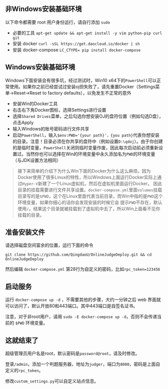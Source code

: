 ## 非Windows安装基础环境

以下命令都需要 root 用户身份运行，请自行添加 `sudo`

 - 必要的工具 `apt-get update && apt-get install -y vim python-pip curl git`
 - 安装 docker `curl -sSL https://get.daocloud.io/docker | sh`
 - 安装 docker-compose `LC_CTYPE= pip install docker-compose`

## Windows安装基础环境

Windows下面安装会有很多坑，经过测试时，Win10 x64下的`PowerShell`可以正常使用。如果你之前已经尝试过安装oj但失败了，请先重置Docker（Settings菜单->Reset->Reset to factory defaults），以免发生不正常的意外 

- 安装Win的Docker工具
- 右击右下角Docker图标，选择Settings进行设置
- 选择`Shared Drives`菜单，之后勾选你想安装OJ的盘符位置（例如勾选D盘），点击Apply
- 输入Windows的账号密码进行文件共享
- 启动`PowerShell`，输入`$env:PWD='{your path}'，{you path}`代表你想安装的目录。注意！目录必须在你共享的盘符中（例如设置`D:\qdoj`）。由于你创建的是临时变量，`PowerShell`关闭则临时变量作废，因此每次启动前必须重新设置过。当然你也可以选择在Win的环境变量中永久添加名为`PWD`的环境变量（与JDK设置方法相同）

> 接下来简单的介绍下为什么Win下面的Docker为什么这么麻烦。因为Docker使用了很多Linux的特性，所以Windows上面运行Docker实际上通过`Hyper-V`新建了一个Linux虚拟机，然后在虚拟机里面运行Docker。
> 因此目录的挂载需要进行文件共享设置。`docker-compose.yml`里面`volumes`挂载目录写的是`$PWD`，这个在Linux里面代表当前目录，而Win中指的是`PWD`这个环境变量，如果你细心的话你会发现安装的时候它会
> 提示`PWD`不存在，默认使用`/`。结果这个目录就被挂载到了虚拟机中去了，所以Win上面看不见你挂载的目录。

## 准备安装文件

请选择磁盘空间富余的位置，运行下面的命令

`git clone https://github.com/QingdaoU/OnlineJudgeDeploy.git && cd OnlineJudgeDeploy`

然后编辑 `docker-compose.yml` 第28行为自定义的密码，比如`rpc_token=123456`

## 启动服务

运行 `docker-compose up -d` ，不需要其他的步骤，大约一分钟之后 web 界面就可以访问了，默认开放80和443端口。其中443端口是自签名证书。

注意，对于非root用户，请用 `sudo -E docker-compose up -d`，否则不会传递当前的 `$PWD` 环境变量。

## 这就结束了

超级管理员用户名是root，默认密码是`password@root`，请及时修改。

登录`/admin`，添加一个判题服务器，地址为`judger`，端口为`8080`，密码是上面自定义的`rpc_token`。

修改`custom_settings.py`可以自定义站点信息。
